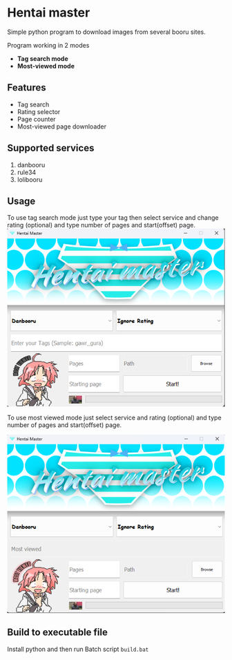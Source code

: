 # Hentai master
Simple python program to download images from several booru sites.

Program working in 2 modes
- **Tag search mode**
- **Most-viewed mode**

## Features
- Tag search
- Rating selector
- Page counter
- Most-viewed page downloader

## Supported services
1. danbooru
2. rule34
3. lolibooru

## Usage
To use tag search mode just type your tag then select service and change rating (optional) and type number of pages and start(offset) page.  
![preview](/imgs/img1.png)

To use most viewed mode just select service and rating (optional) and type number of pages and start(offset) page.  

![preview](/imgs/img2.png)

## Build to executable file
Install python and then run Batch script `build.bat`
